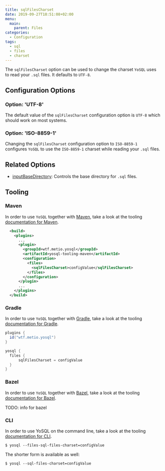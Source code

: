 ```yaml
---
title: sqlFilesCharset
date: 2019-09-27T18:51:08+02:00
menu:
  main:
    parent: Files
categories:
  - Configuration
tags:
  - sql
  - files
  - charset
---
```


The `sqlFilesCharset` option can be used to change the charset `YoSQL` uses to read your `.sql` files. It defaults to `UTF-8`.

## Configuration Options

### Option: 'UTF-8'

The default value of the `sqlFilesCharset` configuration option is `UTF-8` which should work on most systems.

### Option: 'ISO-8859-1'

Changing the `sqlFilesCharset` configuration option to `ISO-8859-1` configures `YoSQL` to use the `ISO-8859-1` charset while reading your `.sql` files.

## Related Options

- [inputBaseDirectory](../inputbasedirectory/): Controls the base directory for `.sql` files.

## Tooling

### Maven

In order to use `YoSQL` together with [Maven](https://maven.apache.org/), take a look at the tooling [documentation
for Maven](../../tooling/maven).

```xml
  <build>
    <plugins>
      ...
      <plugin>
        <groupId>wtf.metio.yosql</groupId>
        <artifactId>yosql-tooling-maven</artifactId>
        <configuration>
          <files>
            <sqlFilesCharset>configValue</sqlFilesCharset>
          </files>
        </configuration>
      </plugin>
      ...
    </plugins>
  </build>
```

### Gradle

In order to use `YoSQL` together with [Gradle](https://gradle.org/), take a look at the tooling [documentation for Gradle](../tooling/gradle).

```groovy
plugins {
  id("wtf.metio.yosql")
}

yosql {
  files {
      sqlFilesCharset = configValue
  }
}
```

### Bazel

In order to use `YoSQL` together with [Bazel](https://bazel.build/), take a look at the tooling [documentation for
Bazel](../tooling/bazel).

TODO: info for bazel

### CLI

In order to use YoSQL on the command line, take a look at the tooling [documentation for CLI](../tooling/cli).

```shell
$ yosql --files-sql-files-charset=configValue
```

The shorter form is available as well:

```shell
$ yosql --sql-files-charset=configValue
```
